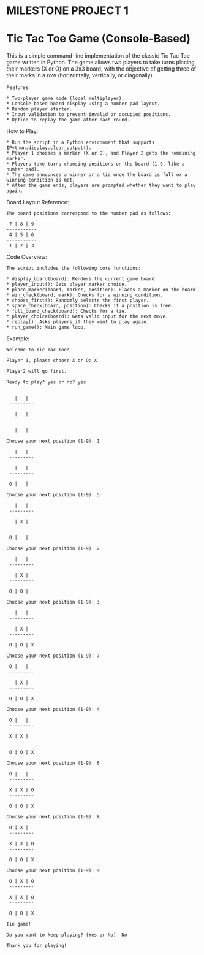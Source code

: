 # MILESTONE PROJECT 1
 # Tic Tac Toe Game (Console-Based)
This is a simple command-line implementation of the classic Tic Tac Toe game written in Python. The game allows two players to take turns placing their markers (X or O) on a 3x3 board, with the objective of getting three of their marks in a row (horizontally, vertically, or diagonally).

Features:

	* Two-player game mode (local multiplayer).
	* Console-based board display using a number pad layout.
	* Random player starter.
	* Input validation to prevent invalid or occupied positions.
	* Option to replay the game after each round.



How to Play:

	* Run the script in a Python environment that supports IPython.display.clear_output().
	* Player 1 chooses a marker (X or O), and Player 2 gets the remaining marker.
	* Players take turns choosing positions on the board (1–9, like a number pad).
	* The game announces a winner or a tie once the board is full or a winning condition is met.
	* After the game ends, players are prompted whether they want to play again.



Board Layout Reference:

	The board positions correspond to the number pad as follows:
 
	 7 | 8 | 9
	-----------
 	 4 | 5 | 6
	-----------
 	 1 | 2 | 3




 Code Overview:
 
	The script includes the following core functions:
 
	* display_board(board): Renders the current game board.
	* player_input(): Gets player marker choice.
	* place_marker(board, marker, position): Places a marker on the board.
	* win_check(board, mark): Checks for a winning condition.
	* choose_first(): Randomly selects the first player.
	* space_check(board, position): Checks if a position is free.
	* full_board_check(board): Checks for a tie.
	* player_choice(board): Gets valid input for the next move.
	* replay(): Asks players if they want to play again.
	* run_game(): Main game loop.


Example:

	Welcome to Tic Tac Toe!

	Player 1, please choose X or O: X

	Player2 will go first.

	Ready to play? yes or no? yes


	   |   |  
	 ---------

	   |   |  
	 ---------

	   |   |  

	Choose your next position (1-9): 1

	   |   |  
	 ---------

	   |   |  
	 ---------

	 O |   |  

	Choose your next position (1-9): 5

	   |   |  
	 ---------

	   | X |  
	 ---------

	 O |   |  

	Choose your next position (1-9): 2

	   |   |  
	 ---------

	   | X |  
	 ---------

	 O | O |  

	Choose your next position (1-9): 3

	   |   |  
	 ---------

	   | X |  
	 ---------

	 O | O | X

	Choose your next position (1-9): 7

	 O |   |  
	 ---------

	   | X |  
	 ---------

	 O | O | X

	Choose your next position (1-9): 4

	 O |   |  
	 ---------

	 X | X |  
	 ---------

	 O | O | X

	Choose your next position (1-9): 6

	 O |   |  
	 ---------

	 X | X | O
	 ---------

	 O | O | X

	Choose your next position (1-9): 8

	 O | X |  
	 ---------

	 X | X | O
	 ---------

	 O | O | X

	Choose your next position (1-9): 9

	 O | X | O
	 ---------

	 X | X | O
	 ---------

	 O | O | X

	Tie game!

	Do you want to keep playing? (Yes or No)  No

	Thank you for playing!
